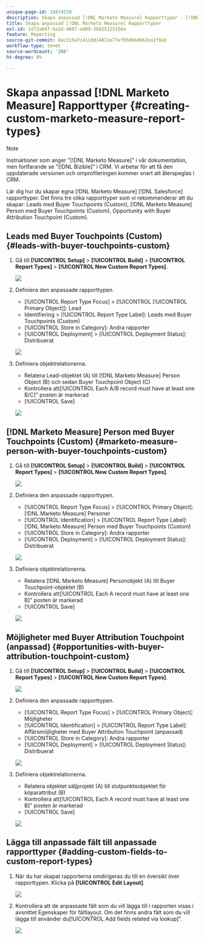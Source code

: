 ```yaml
---
unique-page-id: 18874539
description: Skapa anpassad [!DNL Marketo Measure] Rapporttyper - [!DNL Marketo Measure] - Produktdokumentation
title: Skapa anpassad [!DNL Marketo Measure] Rapporttyper
exl-id: 1d72a04f-6a2d-4607-ad09-3b025125156a
feature: Reporting
source-git-commit: 8ac315e7c4110d14811e77ef0586bd663ea1f8ab
workflow-type: tm+mt
source-wordcount: '266'
ht-degree: 0%

---
```


# Skapa anpassad [!DNL Marketo Measure] Rapporttyper {#creating-custom-marketo-measure-report-types}

>[!NOTE]
>
>Instruktioner som anger &quot;[!DNL Marketo Measure]&quot; i vår dokumentation, men fortfarande se &quot;[!DNL Bizible]&quot; i CRM. Vi arbetar för att få den uppdaterade versionen och omprofileringen kommer snart att återspeglas i CRM.

Lär dig hur du skapar egna [!DNL Marketo Measure] [!DNL Salesforce] rapporttyper. Det finns tre olika rapporttyper som vi rekommenderar att du skapar: Leads med Buyer Touchpoints (Custom), [!DNL Marketo Measure] Person med Buyer Touchpoints (Custom), Opportunity with Buyer Attribution Touchpoint (Custom).

## Leads med Buyer Touchpoints (Custom) {#leads-with-buyer-touchpoints-custom}

1. Gå till **[!UICONTROL Setup]** > **[!UICONTROL Build]** > **[!UICONTROL Report Types]** > **[!UICONTROL New Custom Report Types]**.

   ![](assets/1.png)

1. Definiera den anpassade rapporttypen.

   * [!UICONTROL Report Type Focus] > [!UICONTROL [!UICONTROL Primary Object]]: Lead
   * Identifiering > [!UICONTROL Report Type Label]: Leads med Buyer Touchpoints (Custom)
   * [!UICONTROL Store in Category]: Andra rapporter
   * [!UICONTROL Deployment] > [!UICONTROL Deployment Status]: Distribuerat

   ![](assets/2.png)

1. Definiera objektrelationerna.

   * Relatera Lead-objektet (A) till [!DNL Marketo Measure] Person Object (B) och sedan Buyer Touchpoint Object (C)
   * Kontrollera att[!UICONTROL Each A/B record must have at least one B/C]&quot; posten är markerad
   * [!UICONTROL Save]

   ![](assets/3.png)

## [!DNL Marketo Measure] Person med Buyer Touchpoints (Custom) {#marketo-measure-person-with-buyer-touchpoints-custom}

1. Gå till **[!UICONTROL Setup]** > **[!UICONTROL Build]** > **[!UICONTROL Report Types]** > **[!UICONTROL New Custom Report Types]**.

   ![](assets/4.png)

1. Definiera den anpassade rapporttypen.

   * [!UICONTROL Report Type Focus] > [!UICONTROL Primary Object]: [!DNL Marketo Measure] Personer
   * [!UICONTROL Identification] > [!UICONTROL Report Type Label]: [!DNL Marketo Measure] Person med Buyer Touchpoints (Custom)
   * [!UICONTROL Store in Category]: Andra rapporter
   * [!UICONTROL Deployment] > [!UICONTROL Deployment Status]: Distribuerat

   ![](assets/5.png)

1. Definiera objektrelationerna.

   * Relatera [!DNL Marketo Measure] Personobjekt (A) till Buyer Touchpoint-objektet (B)
   * Kontrollera att[!UICONTROL Each A record must have at least one B]&quot; posten är markerad
   * [!UICONTROL Save]

   ![](assets/6.png)

## Möjligheter med Buyer Attribution Touchpoint (anpassad) {#opportunities-with-buyer-attribution-touchpoint-custom}

1. Gå till **[!UICONTROL Setup]** > **[!UICONTROL Build]** > **[!UICONTROL Report Types]** > **[!UICONTROL New Custom Report Types]**.

   ![](assets/7.png)

1. Definiera den anpassade rapporttypen.

   * [!UICONTROL Report Type Focus] > [!UICONTROL Primary Object]: Möjligheter
   * [!UICONTROL Identification] > [!UICONTROL Report Type Label]: Affärsmöjligheter med Buyer Attribution Touchpoint (anpassad)
   * [!UICONTROL Store in Category]: Andra rapporter
   * [!UICONTROL Deployment] > [!UICONTROL Deployment Status]: Distribuerat

   ![](assets/8.png)

1. Definiera objektrelationerna.

   * Relatera objektet säljprojekt (A) till slutpunktsobjektet för köparattribut (B)
   * Kontrollera att[!UICONTROL Each A record must have at least one B]&quot; posten är markerad
   * [!UICONTROL Save]

   ![](assets/9.png)

## Lägga till anpassade fält till anpassade rapporttyper {#adding-custom-fields-to-custom-report-types}

1. När du har skapat rapporterna omdirigeras du till en översikt över rapporttypen. Klicka på **[!UICONTROL Edit Layout]**.

   ![](assets/10.png)

1. Kontrollera att de anpassade fält som du vill lägga till i rapporten visas i avsnittet Egenskaper för fältlayout. Om det finns andra fält som du vill lägga till använder du[!UICONTROL Add fields related via lookup]&quot;.

   ![](assets/11.png)
